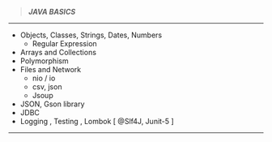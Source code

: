 >___JAVA BASICS___
---
+ Objects, Classes, Strings, Dates, Numbers
  - Regular Expression
+ Arrays and Collections
+ Polymorphism
+ Files and Network
  -  nio / io
  -  csv, json
  -  Jsoup
+ JSON, Gson library
+ JDBC
+ Logging , Testing , Lombok   [ @Slf4J, Junit-5 ]
---
